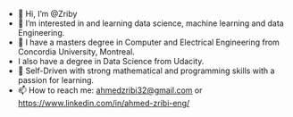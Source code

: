 - 👋 Hi, I’m @Zriby
- 👀 I’m interested in and learning data science, machine learning and data Engineering. 
- 🌱 I have a masters degree in Computer and Electrical Engineering from Concordia University, Montreal.
- I also have a degree in Data Science from Udacity.
- 💞️ Self-Driven with strong mathematical and programming skills with a passion for learning.
- 📫 How to reach me: ahmedzribi32@gmail.com or https://www.linkedin.com/in/ahmed-zribi-eng/

<!---
Zriby/Zriby is a ✨ special ✨ repository because its `README.md` (this file) appears on your GitHub profile.
You can click the Preview link to take a look at your changes.
--->
